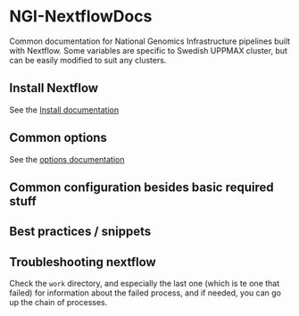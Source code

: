 # NGI-NextflowDocs
Common documentation for National Genomics Infrastructure pipelines built with Nextflow. Some variables are specific to Swedish UPPMAX cluster, but can be easily modified to suit any clusters.

## Install Nextflow
See the [Install documentation](docs/INSTALL.md)

## Common options
See the [options documentation](docs/OPTIONS.md)

## Common configuration besides basic required stuff

## Best practices / snippets

## Troubleshooting nextflow
Check the `work` directory, and especially the last one (which is te one that failed) for information about the failed process, and if needed, you can go up the chain of processes.